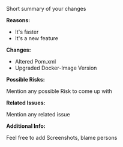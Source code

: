 Short summary of your changes

**Reasons:**

- It's faster
- It's a new feature

**Changes:**

- Altered Pom.xml
- Upgraded Docker-Image Version

**Possible Risks:**

Mention any possible Risk to come up with

**Related Issues:**

Mention any related issue

**Additional Info:**

Feel free to add Screenshots, blame persons
